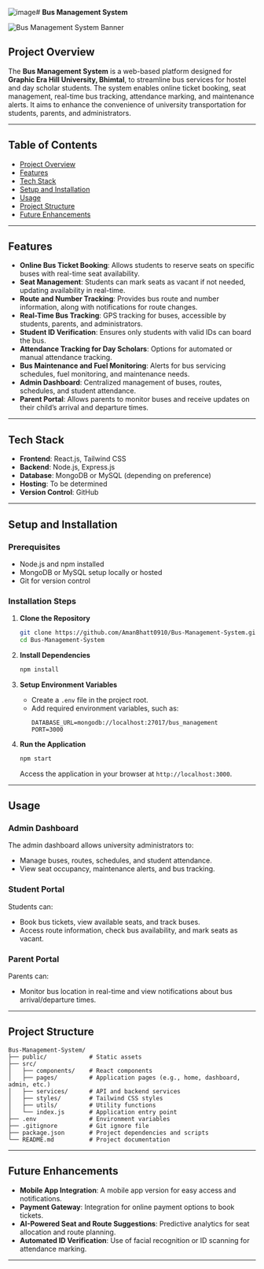 ![image](https://github.com/user-attachments/assets/50cc46b2-cad7-4798-ace5-fcd33e05cd2f)# **Bus Management System**

![Bus Management System Banner]([https://via.placeholder.com/1000x300](https://scontent.fdel27-2.fna.fbcdn.net/v/t1.6435-9/39208395_2214040242163958_270123098974453760_n.jpg?_nc_cat=105&ccb=1-7&_nc_sid=cf85f3&_nc_ohc=dk9USHyRPGoQ7kNvgEl4Q8x&_nc_zt=23&_nc_ht=scontent.fdel27-2.fna&_nc_gid=A7RgPAq4-r-OdSm_4MHJ0ea&oh=00_AYDYAanerth8NR8ZncCzT-9Cp5pVWdathkpT4QN_44A5PA&oe=674DD37C))


## **Project Overview**

The **Bus Management System** is a web-based platform designed for **Graphic Era Hill University, Bhimtal**, to streamline bus services for hostel and day scholar students. The system enables online ticket booking, seat management, real-time bus tracking, attendance marking, and maintenance alerts. It aims to enhance the convenience of university transportation for students, parents, and administrators.

---

## **Table of Contents**
- [Project Overview](#project-overview)
- [Features](#features)
- [Tech Stack](#tech-stack)
- [Setup and Installation](#setup-and-installation)
- [Usage](#usage)
- [Project Structure](#project-structure)
- [Future Enhancements](#future-enhancements)

---

## **Features**

- **Online Bus Ticket Booking**: Allows students to reserve seats on specific buses with real-time seat availability.
- **Seat Management**: Students can mark seats as vacant if not needed, updating availability in real-time.
- **Route and Number Tracking**: Provides bus route and number information, along with notifications for route changes.
- **Real-Time Bus Tracking**: GPS tracking for buses, accessible by students, parents, and administrators.
- **Student ID Verification**: Ensures only students with valid IDs can board the bus.
- **Attendance Tracking for Day Scholars**: Options for automated or manual attendance tracking.
- **Bus Maintenance and Fuel Monitoring**: Alerts for bus servicing schedules, fuel monitoring, and maintenance needs.
- **Admin Dashboard**: Centralized management of buses, routes, schedules, and student attendance.
- **Parent Portal**: Allows parents to monitor buses and receive updates on their child’s arrival and departure times.

---

## **Tech Stack**

- **Frontend**: React.js, Tailwind CSS
- **Backend**: Node.js, Express.js
- **Database**: MongoDB or MySQL (depending on preference)
- **Hosting**: To be determined
- **Version Control**: GitHub

---

## **Setup and Installation**

### **Prerequisites**
- Node.js and npm installed
- MongoDB or MySQL setup locally or hosted
- Git for version control

### **Installation Steps**

1. **Clone the Repository**
   ```bash
   git clone https://github.com/AmanBhatt0910/Bus-Management-System.git
   cd Bus-Management-System
   ```

2. **Install Dependencies**
   ```bash
   npm install
   ```

3. **Setup Environment Variables**
   - Create a `.env` file in the project root.
   - Add required environment variables, such as:
     ```
     DATABASE_URL=mongodb://localhost:27017/bus_management
     PORT=3000
     ```

4. **Run the Application**
   ```bash
   npm start
   ```

   Access the application in your browser at `http://localhost:3000`.

---

## **Usage**

### **Admin Dashboard**
The admin dashboard allows university administrators to:
- Manage buses, routes, schedules, and student attendance.
- View seat occupancy, maintenance alerts, and bus tracking.

### **Student Portal**
Students can:
- Book bus tickets, view available seats, and track buses.
- Access route information, check bus availability, and mark seats as vacant.

### **Parent Portal**
Parents can:
- Monitor bus location in real-time and view notifications about bus arrival/departure times.

---

## **Project Structure**

```plaintext
Bus-Management-System/
├── public/            # Static assets
├── src/
│   ├── components/    # React components
│   ├── pages/         # Application pages (e.g., home, dashboard, admin, etc.)
│   ├── services/      # API and backend services
│   ├── styles/        # Tailwind CSS styles
│   ├── utils/         # Utility functions
│   └── index.js       # Application entry point
├── .env               # Environment variables
├── .gitignore         # Git ignore file
├── package.json       # Project dependencies and scripts
└── README.md          # Project documentation
```

---

## **Future Enhancements**

- **Mobile App Integration**: A mobile app version for easy access and notifications.
- **Payment Gateway**: Integration for online payment options to book tickets.
- **AI-Powered Seat and Route Suggestions**: Predictive analytics for seat allocation and route planning.
- **Automated ID Verification**: Use of facial recognition or ID scanning for attendance marking.

---
